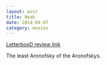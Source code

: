 ```yaml
---
layout: post
title: Noah 
date: 2014-04-07
category: movies
---
```

 
[LetterboxD review link](http://letterboxd.com/samarthbhaskar/film/noah/)

 The least Aronofsky of the Aronofskys.
